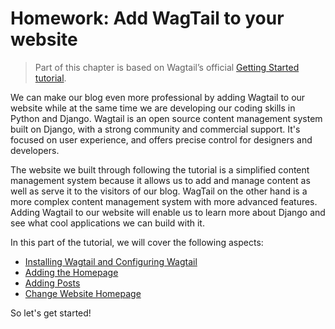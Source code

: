 # Homework: Add WagTail to your website

> Part of this chapter is based on Wagtail’s official [Getting Started tutorial](https://docs.wagtail.org/en/stable/getting_started/tutorial.html).

We can make our blog even more professional by adding Wagtail to our website while at the same time we are
developing our coding skills in Python and Django. Wagtail is an open source content management system built on 
Django, with a strong community and commercial support. It's focused on user experience, 
and offers precise control for designers and developers.

The website we built through following the tutorial is a simplified content management system because it allows us
to add and manage content as well as serve it to the visitors of our blog. WagTail on the other hand is a more complex 
content management system with more advanced features. Adding Wagtail to our website will enable us to learn more about 
Django and see what cool applications we can build with it.

In this part of the tutorial, we will cover the following aspects:
- [Installing Wagtail and Configuring Wagtail](install_wagtail/README.md)
- [Adding the Homepage](wagtail_integration_adding_homepage/README.md)
- [Adding Posts](wagtail_integration_adding_posts/README.md)
- [Change Website Homepage](change_website_homepage/README.md)

So let's get started!
